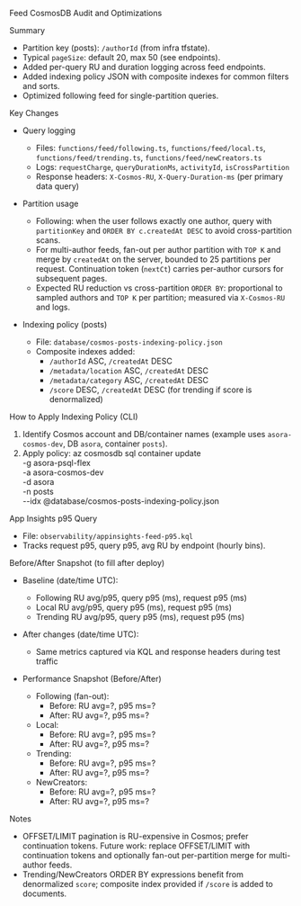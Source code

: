 Feed CosmosDB Audit and Optimizations

Summary

- Partition key (posts): `/authorId` (from infra tfstate).
- Typical `pageSize`: default 20, max 50 (see endpoints).
- Added per-query RU and duration logging across feed endpoints.
- Added indexing policy JSON with composite indexes for common filters and sorts.
- Optimized following feed for single-partition queries.

Key Changes

- Query logging
  - Files: `functions/feed/following.ts`, `functions/feed/local.ts`, `functions/feed/trending.ts`, `functions/feed/newCreators.ts`
  - Logs: `requestCharge`, `queryDurationMs`, `activityId`, `isCrossPartition`
  - Response headers: `X-Cosmos-RU`, `X-Query-Duration-ms` (per primary data query)

- Partition usage
  - Following: when the user follows exactly one author, query with `partitionKey` and `ORDER BY c.createdAt DESC` to avoid cross-partition scans.
  - For multi-author feeds, fan-out per author partition with `TOP K` and merge by `createdAt` on the server, bounded to 25 partitions per request. Continuation token (`nextCt`) carries per-author cursors for subsequent pages.
  - Expected RU reduction vs cross-partition `ORDER BY`: proportional to sampled authors and `TOP K` per partition; measured via `X-Cosmos-RU` and logs.

- Indexing policy (posts)
  - File: `database/cosmos-posts-indexing-policy.json`
  - Composite indexes added:
    - `/authorId` ASC, `/createdAt` DESC
    - `/metadata/location` ASC, `/createdAt` DESC
    - `/metadata/category` ASC, `/createdAt` DESC
    - `/score` DESC, `/createdAt` DESC (for trending if score is denormalized)

How to Apply Indexing Policy (CLI)

1. Identify Cosmos account and DB/container names (example uses `asora-cosmos-dev`, DB `asora`, container `posts`).
2. Apply policy:
   az cosmosdb sql container update \
    -g asora-psql-flex \
    -a asora-cosmos-dev \
    -d asora \
    -n posts \
    --idx @database/cosmos-posts-indexing-policy.json

App Insights p95 Query

- File: `observability/appinsights-feed-p95.kql`
- Tracks request p95, query p95, avg RU by endpoint (hourly bins).

Before/After Snapshot (to fill after deploy)

- Baseline (date/time UTC):
  - Following RU avg/p95, query p95 (ms), request p95 (ms)
  - Local RU avg/p95, query p95 (ms), request p95 (ms)
  - Trending RU avg/p95, query p95 (ms), request p95 (ms)
- After changes (date/time UTC):
  - Same metrics captured via KQL and response headers during test traffic

- Performance Snapshot (Before/After)
  - Following (fan-out):
    - Before: RU avg=?, p95 ms=?
    - After: RU avg=?, p95 ms=?
  - Local:
    - Before: RU avg=?, p95 ms=?
    - After: RU avg=?, p95 ms=?
  - Trending:
    - Before: RU avg=?, p95 ms=?
    - After: RU avg=?, p95 ms=?
  - NewCreators:
    - Before: RU avg=?, p95 ms=?
    - After: RU avg=?, p95 ms=?

Notes

- OFFSET/LIMIT pagination is RU-expensive in Cosmos; prefer continuation tokens. Future work: replace OFFSET/LIMIT with continuation tokens and optionally fan-out per-partition merge for multi-author feeds.
- Trending/NewCreators ORDER BY expressions benefit from denormalized `score`; composite index provided if `/score` is added to documents.
